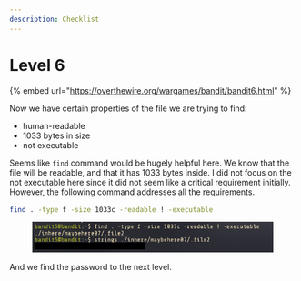 ```yaml
---
description: Checklist
---
```


# Level 6

{% embed url="https://overthewire.org/wargames/bandit/bandit6.html" %}

Now we have certain properties of the file we are trying to find:

* human-readable
* 1033 bytes in size
* not executable

Seems like `find` command would be hugely helpful here. We know that the file will be readable, and that it has 1033 bytes inside. I did not focus on the not executable here since it did not seem like a critical requirement initially. However, the following command addresses all the requirements.

```bash
find . -type f -size 1033c -readable ! -executable
```

<figure><img src="../.gitbook/assets/image (4).png" alt=""><figcaption></figcaption></figure>

And we find the password to the next level.
